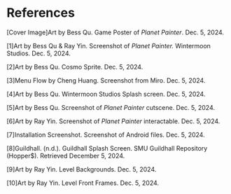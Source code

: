 # References

\[Cover Image]Art by Bess Qu. Game Poster of _Planet Painter_. Dec. 5, 2024.

\[1]Art by Bess Qu & Ray Yin. Screenshot of _Planet Painter._ Wintermoon Studios. Dec. 5, 2024.

\[2]Art by Bess Qu. Cosmo Sprite. Dec. 5, 2024.

\[3]Menu Flow by Cheng Huang. Screenshot from Miro. Dec. 5, 2024.

\[4]Art by Bess Qu. Wintermoon Studios Splash screen. Dec. 5, 2024.

\[5]Art by Bess Qu. Screenshot of _Planet Painter_ cutscene. Dec. 5, 2024.

\[6]Art by Ray Yin. Screenshot of _Planet Painter_ interactable. Dec. 5, 2024.

\[7]Installation Screenshot. Screenshot of Android files. Dec. 5, 2024.

\[8]Guildhall. (n.d.). Guildhall Splash Screen. SMU Guildhall Repository (Hopper$). Retrieved December 5, 2024.

\[9]Art by Ray Yin. Level Backgrounds. Dec. 5, 2024.

\[10]Art by Ray Yin. Level Front Frames. Dec. 5, 2024.
